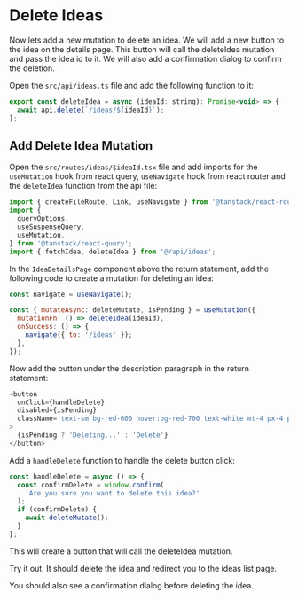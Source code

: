 # Delete Ideas

Now lets add a new mutation to delete an idea. We will add a new button to the idea on the details page. This button will call the deleteIdea mutation and pass the idea id to it. We will also add a confirmation dialog to confirm the deletion.

Open the `src/api/ideas.ts` file and add the following function to it:

```javascript
export const deleteIdea = async (ideaId: string): Promise<void> => {
  await api.delete(`/ideas/${ideaId}`);
};
```

## Add Delete Idea Mutation

Open the `src/routes/ideas/$ideaId.tsx` file and add imports for the `useMutation` hook from react query, `useNavigate` hook from react router and the `deleteIdea` function from the api file:

```javascript
import { createFileRoute, Link, useNavigate } from '@tanstack/react-router';
import {
  queryOptions,
  useSuspenseQuery,
  useMutation,
} from '@tanstack/react-query';
import { fetchIdea, deleteIdea } from '@/api/ideas';
```

In the `IdeaDetailsPage` component above the return statement, add the following code to create a mutation for deleting an idea:

```javascript
const navigate = useNavigate();

const { mutateAsync: deleteMutate, isPending } = useMutation({
  mutationFn: () => deleteIdea(ideaId),
  onSuccess: () => {
    navigate({ to: '/ideas' });
  },
});
```

Now add the button under the description paragraph in the return statement:

```javascript
<button
  onClick={handleDelete}
  disabled={isPending}
  className='text-sm bg-red-600 hover:bg-red-700 text-white mt-4 px-4 py-2 rounded transition disabled:opacity-50'
>
  {isPending ? 'Deleting...' : 'Delete'}
</button>
```

Add a `handleDelete` function to handle the delete button click:

```javascript
const handleDelete = async () => {
  const confirmDelete = window.confirm(
    'Are you sure you want to delete this idea?'
  );
  if (confirmDelete) {
    await deleteMutate();
  }
};
```

This will create a button that will call the deleteIdea mutation.

Try it out. It should delete the idea and redirect you to the ideas list page.

You should also see a confirmation dialog before deleting the idea.
